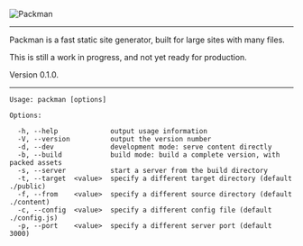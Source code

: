 ![Packman](https://raw.github.com/olav/packman/master/img/packman.png)

---

Packman is a fast static site generator, built for large sites with many files.

This is still a work in progress, and not yet ready for production.

Version 0.1.0.

---

    Usage: packman [options]

    Options:

      -h, --help             output usage information
      -V, --version          output the version number
      -d, --dev              development mode: serve content directly
      -b, --build            build mode: build a complete version, with packed assets
      -s, --server           start a server from the build directory
      -t, --target  <value>  specify a different target directory (default ./public)
      -f, --from    <value>  specify a different source directory (default ./content)
      -c, --config  <value>  specify a different config file (default ./config.js)
      -p, --port    <value>  specify a different server port (default 3000)
